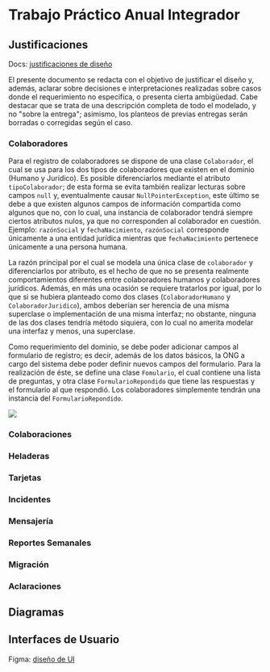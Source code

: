 # Trabajo Práctico Anual Integrador

## Justificaciones

Docs: [justificaciones de diseño](https://docs.google.com/document/d/1sZnbGAiAdFFzCzarOC5EWZcYKkOKYYnlncrYzPZRU_g/edit#heading=h.s88isqhub9g8)

El presente documento se redacta con el objetivo de justificar el diseño y, además, aclarar sobre
decisiones e interpretaciones realizadas sobre casos donde el requerimiento no especifica, o
presenta cierta ambigüedad. Cabe destacar que se trata de una descripción completa de todo el
modelado, y no "sobre la entrega"; asimismo, los planteos de previas entregas serán borradas o
corregidas según el caso.

### Colaboradores

Para el registro de colaboradores se dispone de una clase `Colaborador`, el cual se usa para los dos
tipos de colaboradores que existen en el dominio (Humano y Jurídico). Es posible diferenciarlos
mediante el atributo `tipoColaborador`; de esta forma se evita también realizar lecturas sobre
campos `null` y, eventualmente causar `NullPointerException`, este último se debe a que existen
algunos campos de información compartida como algunos que no, con lo cual, una instancia de
colaborador tendrá siempre ciertos atributos nulos, ya que no corresponden al colaborador en
cuestión. Ejemplo: `razónSocial` y `fechaNacimiento`, `razónSocial` corresponde únicamente a una
entidad jurídica mientras que `fechaNacimiento` pertenece únicamente a una persona humana.

La razón principal por el cual se modela una única clase de `colaborador` y diferenciarlos por
atributo, es el hecho de que no se presenta realmente comportamientos diferentes entre colaboradores
humanos y colaboradores jurídicos. Además, en más una ocasión se requiere tratarlos por igual, por
lo que si se hubiera planteado como dos clases (`ColaboradorHumano` y `ColaboradorJuridico`), ambos
deberían ser herencia de una misma superclase o implementación de una misma interfaz; no obstante,
ninguna de las dos clases tendría método siquiera, con lo cual no amerita modelar una interfaz y
menos, una superclase.

Como requerimiento del dominio, se debe poder adicionar campos al formulario de registro; es decir,
además de los datos básicos, la ONG a cargo del sistema debe poder definir nuevos campos del
formulario. Para la realización de éste, se define una clase `Fomulario`, el cual contiene una lista
de preguntas, y otra clase `FormularioRepondido` que tiene las respuestas y el formulario al que
respondió. Los colaboradores simplemente tendrán una instancia del `FormularioRepondido`.

![](https://github.com/dds-utn/2024-tpa-ma-ma-grupo-22/blob/main/doc/images/esquema-formulario.png)

### Colaboraciones

### Heladeras

### Tarjetas

### Incidentes

### Mensajería

### Reportes Semanales

### Migración

### Aclaraciones

## Diagramas

## Interfaces de Usuario

Figma: [diseño de UI](https://www.figma.com/file/EyW4OGnq34TSm3ipW3f4Wj/Untitled?type=design&node-id=0%3A1&mode=design&t=csZUTdQlz1pFMskw-1)

